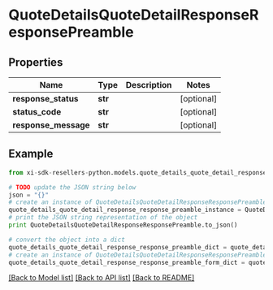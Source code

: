 # QuoteDetailsQuoteDetailResponseResponsePreamble


## Properties

Name | Type | Description | Notes
------------ | ------------- | ------------- | -------------
**response_status** | **str** |  | [optional] 
**status_code** | **str** |  | [optional] 
**response_message** | **str** |  | [optional] 

## Example

```python
from xi-sdk-resellers-python.models.quote_details_quote_detail_response_response_preamble import QuoteDetailsQuoteDetailResponseResponsePreamble

# TODO update the JSON string below
json = "{}"
# create an instance of QuoteDetailsQuoteDetailResponseResponsePreamble from a JSON string
quote_details_quote_detail_response_response_preamble_instance = QuoteDetailsQuoteDetailResponseResponsePreamble.from_json(json)
# print the JSON string representation of the object
print QuoteDetailsQuoteDetailResponseResponsePreamble.to_json()

# convert the object into a dict
quote_details_quote_detail_response_response_preamble_dict = quote_details_quote_detail_response_response_preamble_instance.to_dict()
# create an instance of QuoteDetailsQuoteDetailResponseResponsePreamble from a dict
quote_details_quote_detail_response_response_preamble_form_dict = quote_details_quote_detail_response_response_preamble.from_dict(quote_details_quote_detail_response_response_preamble_dict)
```
[[Back to Model list]](../README.md#documentation-for-models) [[Back to API list]](../README.md#documentation-for-api-endpoints) [[Back to README]](../README.md)



